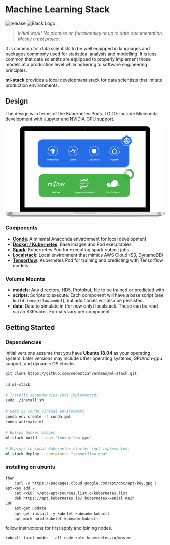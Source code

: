 # Machine Learning Stack
![release](https://img.shields.io/badge/release-v0.0.1-blue)
![Black Logo](https://img.shields.io/badge/code%20style-black-000000.svg)
> *Initial work! No promise on functionality or up to date documentation. Mostly a pet project*

It is common for data scientists to be well equipped in languages and packages commonly used for statistical analysis and modelling. It is less common that data scientits are equipped to properly implement those models at a production level while adhering to software engineering principles.

**ml-stack** provides a local development stack for data scientists that imitate production environments.


## Design
The design is in terms of the Kubernetes Pods. TODO: include Miniconda development with Jupyter and NVIDIA GPU support.

<p align="center">
    <img src='docs/design.png' width=700>
</p>


### Components
- [**Conda**](#conda): A minimal Anaconda environment for local development
- [**Docker / Kubernetes**](#kubernetes): Base images and Pod executables
- [**Spark**](#spark): Kubernetes Pod for executing spark-submit jobs
- [**Localstack**](#localstack): Local environment that mimics AWS Cloud (S3, DynamoDB)
- [**Tensorflow**](#tensorflow): Kubernetes Pod for training and predicting with Tensorflow models

### Volume Mounts
- **models**: Any directory, HD5, Protobuf, file to be trained or predicted with
- **scripts**: Scripts to execute. Each component will have a base script (see `build.tensorflow.model`), but additionals will also be persisted.
- **data**: Data to simulate in (for now only) localstack. These can be read via an S3Reader. Formats vary per component.


## Getting Started

### Dependencies
Initial versions assume that you have **Ubuntu 18.04** as your operating system. Later versions may include other operating systems, GPU/non-gpu support, and dynamic OS checks.


```bash
git clone https://github.com/sebastianvermaas/ml-stack.git

cd ml-stack

# Installs dependencies (not implemented)
sudo ./install.sh

# Sets up conda virtual environment
conda env create -f conda.yml
conda activate ml

# Builds docker images
ml-stack build --tags "tensorflow-gpu"

# Deploys to local Kubernetes cluster (not implemented)
ml-stack deploy --containers "tensorflow-gpu"

```


### installing on ubuntu
```
then
    curl -s https://packages.cloud.google.com/apt/doc/apt-key.gpg | apt-key add -
    cat <<EOF >/etc/apt/sources.list.d/kubernetes.list
    deb https://apt.kubernetes.io/ kubernetes-xenial main
EOF
    apt-get update
    apt-get install -y kubelet kubeadm kubectl
    apt-mark hold kubelet kubeadm kubectl
```

follow instructions for first apply and joining nodes.
```
kubectl taint nodes --all node-role.kubernetes.io/master-
```


